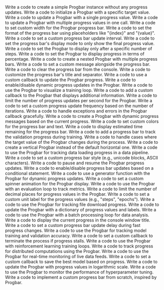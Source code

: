 Write a code to create a simple Progbar instance without any progress updates.
Write a code to initialize a Progbar with a specific target value.
Write a code to update a Progbar with a single progress value.
Write a code to update a Progbar with multiple progress values in one call.
Write a code to set custom width for the Progbar progress bar.
Write a code to set the format of the progress bar using placeholders like "{index}" and "{value}".
Write a code to set a custom progress bar update interval.
Write a code to set the progress bar's display mode to only show the final progress value.
Write a code to set the Progbar to display only after a specific number of steps.
Write a code to set the Progbar to display progress in terms of percentage.
Write a code to create a nested Progbar with multiple progress bars.
Write a code to set a custom message alongside the progress bar.
Write a code to clear the progress bar from the console.
Write a code to customize the progress bar's title and separator.
Write a code to use a custom callback to update the Progbar progress.
Write a code to enable/disable dynamic progress updates in the Progbar.
Write a code to use the Progbar to visualize a training loop.
Write a code to add a custom callback to the Progbar that displays additional information.
Write a code to limit the number of progress updates per second for the Progbar.
Write a code to set a custom progress update frequency based on the number of iterations.
Write a code to handle exceptions and errors in the Progbar callback gracefully.
Write a code to create a Progbar with dynamic progress messages based on the current progress.
Write a code to set custom colors for the progress bar and text.
Write a code to display estimated time remaining for the progress bar.
Write a code to add a progress bar to track the validation progress during training.
Write a code to handle cases where the target value of the Progbar changes during the process.
Write a code to create a vertical Progbar instead of the default horizontal one.
Write a code to use the Progbar for tracking data loading progress in a data pipeline.
Write a code to set a custom progress bar style (e.g., unicode blocks, ASCII characters).
Write a code to pause and resume the Progbar progress updates.
Write a code to enable/disable progress bar updates based on a conditional statement.
Write a code to use a generator function with the Progbar for dynamic progress updates.
Write a code to set a custom spinner animation for the Progbar display.
Write a code to use the Progbar with an evaluation loop to track metrics.
Write a code to limit the number of decimal places for progress values in the Progbar.
Write a code to set a custom unit label for the progress values (e.g., "steps", "epochs").
Write a code to use the Progbar for tracking file download progress.
Write a code to update the Progbar with a dictionary of progress values and labels.
Write a code to use the Progbar with a batch processing loop for data analysis.
Write a code to display the current progress in the console window title.
Write a code to set a custom progress bar update delay during fast progress changes.
Write a code to use the Progbar for tracking model training and validation accuracy.
Write a code to set a custom callback to terminate the process if progress stalls.
Write a code to use the Progbar with reinforcement learning training loops.
Write a code to track progress for distributed computations using the Progbar.
Write a code to use the Progbar for real-time monitoring of live data feeds.
Write a code to set a custom callback to save the best model based on progress.
Write a code to update the Progbar with progress values in logarithmic scale.
Write a code to use the Progbar to monitor the performance of hyperparameter tuning.
Write a code to implement a custom progress bar from scratch, inspired by Progbar.